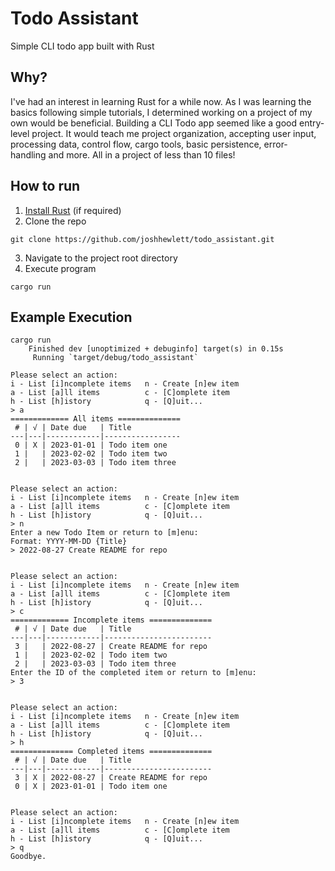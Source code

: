 # Todo Assistant
Simple CLI todo app built with Rust

## Why?
I've had an interest in learning Rust for a while now. As I was learning the basics following simple tutorials, I determined
working on a project of my own would be beneficial. Building a CLI Todo app seemed like a good entry-level project. It would
teach me project organization, accepting user input, processing data, control flow, cargo tools, basic persistence, error-
handling and more. All in a project of less than 10 files!

## How to run
1. [Install Rust](https://www.rust-lang.org/tools/install) (if required)
2. Clone the repo
```
git clone https://github.com/joshhewlett/todo_assistant.git
```
3. Navigate to the project root directory
4. Execute program
```
cargo run
```

## Example Execution
```
cargo run
    Finished dev [unoptimized + debuginfo] target(s) in 0.15s
     Running `target/debug/todo_assistant`

Please select an action:
i - List [i]ncomplete items   n - Create [n]ew item
a - List [a]ll items          c - [C]omplete item
h - List [h]istory            q - [Q]uit...
> a
============= All items ==============
 # | √ | Date due   | Title           
---|---|------------|-----------------
 0 | X | 2023-01-01 | Todo item one   
 1 |   | 2023-02-02 | Todo item two   
 2 |   | 2023-03-03 | Todo item three 


Please select an action:
i - List [i]ncomplete items   n - Create [n]ew item
a - List [a]ll items          c - [C]omplete item
h - List [h]istory            q - [Q]uit...
> n
Enter a new Todo Item or return to [m]enu:
Format: YYYY-MM-DD {Title}
> 2022-08-27 Create README for repo


Please select an action:
i - List [i]ncomplete items   n - Create [n]ew item
a - List [a]ll items          c - [C]omplete item
h - List [h]istory            q - [Q]uit...
> c
============= Incomplete items ==============
 # | √ | Date due   | Title                  
---|---|------------|------------------------
 3 |   | 2022-08-27 | Create README for repo 
 1 |   | 2023-02-02 | Todo item two          
 2 |   | 2023-03-03 | Todo item three        
Enter the ID of the completed item or return to [m]enu:
> 3


Please select an action:
i - List [i]ncomplete items   n - Create [n]ew item
a - List [a]ll items          c - [C]omplete item
h - List [h]istory            q - [Q]uit...
> h
============== Completed items ==============
 # | √ | Date due   | Title                  
---|---|------------|------------------------
 3 | X | 2022-08-27 | Create README for repo 
 0 | X | 2023-01-01 | Todo item one          


Please select an action:
i - List [i]ncomplete items   n - Create [n]ew item
a - List [a]ll items          c - [C]omplete item
h - List [h]istory            q - [Q]uit...
> q
Goodbye.
```
